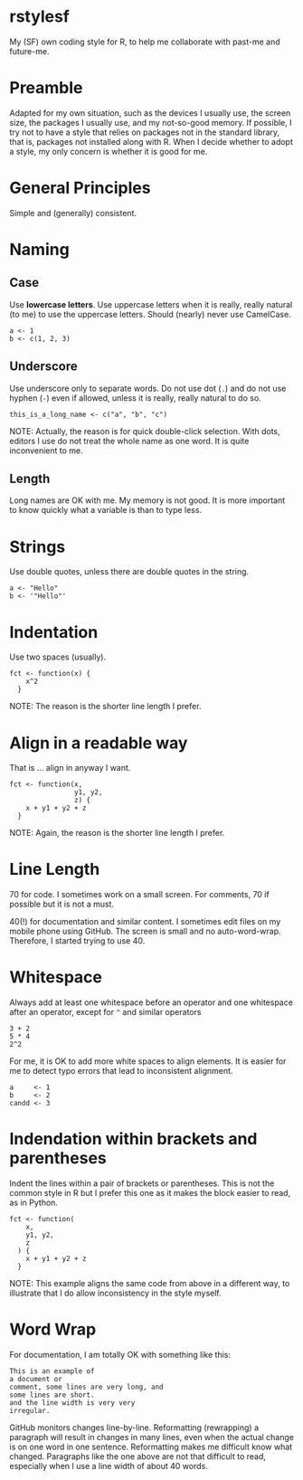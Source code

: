 # rstylesf

My (SF) own coding style for R, to help me collaborate with past-me and future-me.

# Preamble

Adapted for my own situation, such as the devices I usually use, the screen size, the packages I usually use,
and my not-so-good memory. If possible, I try not to have a style that relies on packages not in the
standard library, that is, packages not installed along with R. When I decide whether to adopt a
style, my only concern is whether it is good for me.

# General Principles

Simple and (generally) consistent.

# Naming

## Case

Use **lowercase letters**. Use uppercase letters when it is really, really natural (to me) to use the uppercase letters.
Should (nearly) never use CamelCase.

```
a <- 1
b <- c(1, 2, 3)
```

## Underscore

Use underscore only to separate words. Do not use dot (`.`) and do not use hyphen (`-`) even if allowed,
unless it is really, really natural to do so.

```
this_is_a_long_name <- c("a", "b", "c")
```

NOTE: Actually, the reason is for quick double-click selection. With dots, editors I use do not treat
the whole name as one word. It is quite inconvenient to me.

## Length

Long names are OK with me. My memory is not good. It is more important to know quickly what
a variable is than to type less.

# Strings

Use double quotes, unless there are double quotes in the string.

```
a <- "Hello"
b <- '"Hello"'
```

# Indentation

Use two spaces (usually).

```
fct <- function(x) {
    x^2
  }
```

NOTE: The reason is the shorter line length I prefer.

# Align in a readable way

That is ... align in anyway I want.

```
fct <- function(x,
                y1, y2,
                z) {
    x + y1 + y2 + z
  }
```

NOTE: Again, the reason is the shorter line length I prefer.

# Line Length

70 for code. I sometimes work on a small screen. For comments, 70 if possible but it is not a must.

40(!) for documentation and similar content. I sometimes edit files on my mobile phone using GitHub.
The screen is small and no auto-word-wrap. Therefore, I started trying to use 40.

# Whitespace

Always add at least one whitespace before an operator and one whitespace after an operator, except for `^` and similar operators

```
3 + 2
5 * 4
2^2
```

For me, it is OK to add more white spaces to align elements. It is easier for me to detect typo errors that lead to inconsistent alignment.

```
a     <- 1
b     <- 2
candd <- 3
```

# Indendation within brackets and parentheses

Indent the lines within a pair of brackets or parentheses. This is not the common style in R but I prefer this one as it makes
the block easier to read, as in Python.

```
fct <- function(
    x,
    y1, y2,
    z
  ) {
    x + y1 + y2 + z
  }

```

NOTE: This example aligns the same code from above in a different way, to illustrate that I do allow inconsistency in the style myself.

# Word Wrap

For documentation, I am totally OK with something like this:

```
This is an example of
a document or
comment, some lines are very long, and
some lines are short.
and the line width is very very
irregular.
```

GitHub monitors changes line-by-line. Reformatting (rewrapping) a paragraph
will result in changes in many lines, even when the actual change is on
one word in one sentence. Reformatting makes me difficult know what changed.
Paragraphs like the one above are not that difficult to read, especially
when I use a line width of about 40 words.
